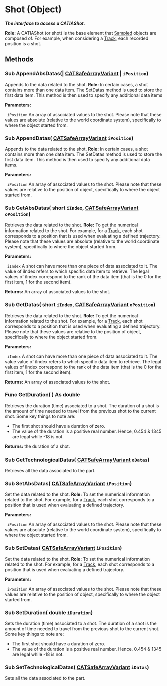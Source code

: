# Shot (Object)

**_The interface to access a CATIAShot._**

**Role:** A CATIAShot (or shot) is the base element that [Sampled](../FittingInterfaces/interface_Sampled_10766.md) objects are composed of. For example, when considering a [Track](../FittingInterfaces/interface_Track_5573.md), each recorded position is a shot.

## Methods

### Sub **AppendAbsDatas**(| [CATSafeArrayVariant](../System/typedef_CATSafeArrayVariant_73843.md) | `iPosition`)

   Appends to the data related to the shot. **Role:** In certain cases, a shot contains more than one data item. The SetDatas method is used to store the first data item. This method is then used to specify any additional data items

**Parameters:**

` iPosition`      An array of associated values to the shot. Please note that these values are absolute (relative to the world coordinate system), specifically to where the object started from.

### Sub **AppendDatas**( [CATSafeArrayVariant](../System/typedef_CATSafeArrayVariant_73843.md)  `iPosition`)

   Appends to the data related to the shot. **Role:** In certain cases, a shot contains more than one data item. The SetDatas method is used to store the first data item. This method is then used to specify any additional data items.

**Parameters:**

` iPosition`      An array of associated values to the shot. Please note that these values are relative to the position of object, specifically to where the object started from.

### Sub **GetAbsDatas**( short  `iIndex`,  [CATSafeArrayVariant](../System/typedef_CATSafeArrayVariant_73843.md)  `oPosition`)

   Retrieves the data related to the shot. **Role:** To get the numerical information related to the shot. For example, for a [Track](../FittingInterfaces/interface_Track_5573.md), each shot corresponds to a position that is used when evaluating a defined trajectory. Please note that these values are absolute (relative to the world coordinate system), specifically to where the object started from.

**Parameters:**

` iIndex`      A shot can have more than one piece of data associated to it. The value of iIndex refers to which specific data item to retrieve. The legal values of iIndex correspond to the rank of the data item (that is the 0 for the first item, 1 for the second item).

**Returns:**      An array of associated values to the shot.  
### Sub **GetDatas**( short  `iIndex`,  [CATSafeArrayVariant](../System/typedef_CATSafeArrayVariant_73843.md)  `oPosition`)

   Retrieves the data related to the shot. **Role:** To get the numerical information related to the shot. For example, for a [Track](../FittingInterfaces/interface_Track_5573.md), each shot corresponds to a position that is used when evaluating a defined trajectory. Please note that these values are relative to the position of object, specifically to where the object started from.

**Parameters:**

` iIndex`      A shot can have more than one piece of data associated to it. The value value of iIndex refers to which specific data item to retrieve. The legal values of iIndex correspond to the rank of the data item (that is the 0 for the first item, 1 for the second item).

**Returns:**      An array of associated values to the shot.  
### Func **GetDuration**( ) As double

   Retrieves the duration (time) associated to a shot. The duration of a shot is the amount of time needed to travel from the previous shot to the current shot. Some key things to note are:

  * The first shot should have a duration of zero.
  * The value of the duration is a positive real number. Hence, 0.454 & 1345 are legal while -18 is not.

**Returns:**      the duration of a shot.  
### Sub **GetTechnologicalDatas**( [CATSafeArrayVariant](../System/typedef_CATSafeArrayVariant_73843.md)  `oDatas`)

   Retrieves all the data associated to the part.  
### Sub **SetAbsDatas**( [CATSafeArrayVariant](../System/typedef_CATSafeArrayVariant_73843.md)  `iPosition`)

   Set the data related to the shot. **Role:** To set the numerical information related to the shot. For example, for a [Track](../FittingInterfaces/interface_Track_5573.md), each shot corresponds to a position that is used when evaluating a defined trajectory.

**Parameters:**

` iPosition`      An array of associated values to the shot. Please note that these values are absolute (relative to the world coordinate system), specifically to where the object started from.

### Sub **SetDatas**( [CATSafeArrayVariant](../System/typedef_CATSafeArrayVariant_73843.md)  `iPosition`)

   Set the data related to the shot. **Role:** To set the numerical information related to the shot. For example, for a [Track](../FittingInterfaces/interface_Track_5573.md), each shot corresponds to a position that is used when evaluating a defined trajectory.

**Parameters:**

` iPosition`      An array of associated values to the shot. Please note that these values are relative to the position of object, specifically to where the object started from.

### Sub **SetDuration**( double  `iDuration`)

   Sets the duration (time) associated to a shot. The duration of a shot is the amount of time needed to travel from the previous shot to the current shot. Some key things to note are:

  * The first shot should have a duration of zero.
  * The value of the duration is a positive real number. Hence, 0.454 & 1345 are legal while -18 is not.

### Sub **SetTechnologicalDatas**( [CATSafeArrayVariant](../System/typedef_CATSafeArrayVariant_73843.md)  `iDatas`)

   Sets all the data associated to the part.